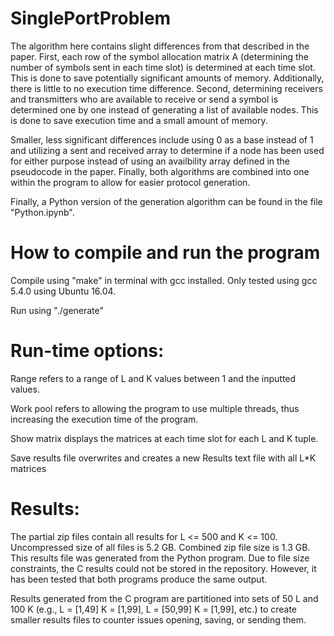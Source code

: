 # SinglePortProblem

The algorithm here contains slight differences from that described in the paper. First, each row of the symbol allocation matrix A (determining the number of symbols sent in each time slot) is determined at each time slot. This is done to save potentially significant amounts of memory. Additionally, there is little to no execution time difference. Second, determining receivers and transmitters who are available to receive or send a symbol is determined one by one instead of generating a list of available nodes. This is done to save execution time and a small amount of memory. 

Smaller, less significant differences include using 0 as a base instead of 1 and utilizing a sent and received array to determine if a node has been used for either purpose instead of using an availbility array defined in the pseudocode in the paper. Finally, both algorithms are combined into one within the program to allow for easier protocol generation.

Finally, a Python version of the generation algorithm can be found in the file "Python.ipynb".

# How to compile and run the program

Compile using "make" in terminal with gcc installed. Only tested using gcc 5.4.0 using Ubuntu 16.04.

Run using "./generate"
&nbsp;

# Run-time options:

Range refers to a range of L and K values between 1 and the inputted values.

Work pool refers to allowing the program to use multiple threads, thus increasing the execution time of the program.

Show matrix displays the matrices at each time slot for each L and K tuple.

Save results file overwrites and creates a new Results text file with all L\*K matrices
&nbsp;

# Results:

The partial zip files contain all results for L <= 500 and K <= 100. Uncompressed size of all files is 5.2 GB. Combined zip file size is 1.3 GB. This results file was generated from the Python program. Due to file size constraints, the C results could not be stored in the repository. However, it has been tested that both programs produce the same output.

Results generated from the C program are partitioned into sets of 50 L and 100 K (e.g., L = [1,49] K = [1,99], L = [50,99] K = [1,99], etc.) to create smaller results files to counter issues opening, saving, or sending them.
